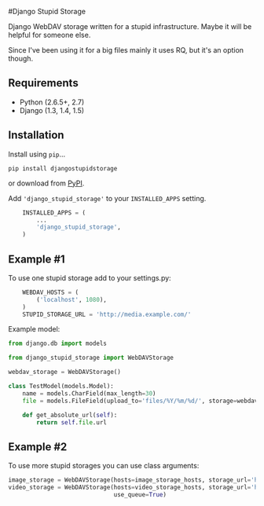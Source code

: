 #Django Stupid Storage

Django WebDAV storage written for a stupid infrastructure. Maybe it will be helpful for someone else.

Since I've been using it for a big files mainly it uses RQ, but it's an option though. 

## Requirements

* Python (2.6.5+, 2.7)
* Django (1.3, 1.4, 1.5)

## Installation
Install using `pip`...

    pip install djangostupidstorage
    
or download from [PyPI](https://pypi.python.org/pypi/djangostupidstorage).

Add `'django_stupid_storage'` to your `INSTALLED_APPS` setting.
```python
    INSTALLED_APPS = (
        ...
        'django_stupid_storage',        
    )
```
## Example #1
To use one stupid storage add to your settings.py:
```python
    WEBDAV_HOSTS = (
        ('localhost', 1080),
    )
    STUPID_STORAGE_URL = 'http://media.example.com/'
```
Example model:
```python
from django.db import models

from django_stupid_storage import WebDAVStorage

webdav_storage = WebDAVStorage()

class TestModel(models.Model):
    name = models.CharField(max_length=30)
    file = models.FileField(upload_to='files/%Y/%m/%d/', storage=webdav_storage)

    def get_absolute_url(self):
        return self.file.url
```
## Example #2
To use more stupid storages you can use class arguments:
```python
image_storage = WebDAVStorage(hosts=image_storage_hosts, storage_url='http://i.example.com/')
video_storage = WebDAVStorage(hosts=video_storage_hosts, storage_url='http://v.example.com/',
                              use_queue=True)
```





